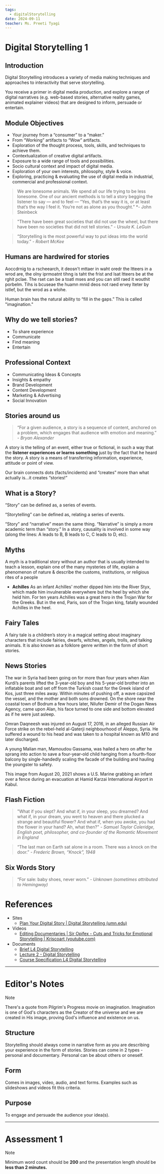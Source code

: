 ```yaml
---
tags:
  - digitalStorytelling
date: 2024-09-11
teacher: Ms. Preeti Tyagi
---
```

# Digital Storytelling 1
## Introduction
Digital Storytelling introduces a variety of media making techniques and approaches to interactivity that serve storytelling.

You receive a primer in digital media production, and explore a range of digital narratives (e.g. web-based stories, alternative reality games, animated explainer videos) that are designed to inform, persuade or entertain.
## Module Objectives
- Your journey from a “consumer” to a “maker.”
- From “Working” artifacts to “Wow” artifacts.
- Exploration of the thought process, tools, skills, and techniques to achieve them.
- Contextualization of creative digital artifacts.
- Exposure to a wide range of tools and possibilities.
- Socio cultural context and impact of digital media.
- Exploration of your own interests, philosophy, style & voice.
- Exploring, practicing & evaluating the use of digital media in industrial, commercial and professional context.

> We are lonesome animals. We spend all our life trying to be less lonesome. One of our ancient methods is to tell a story begging the listener to say — and to feel — “Yes, that’s the way it is, or at least that’s the way I feel it. You’re not as alone as you thought.”
> *- John Steinbeck

> "There have been great societies that did not use the wheel, but there have been no societies that did not tell stories.”
> *- Ursula K. LeGuin*

> “Storytelling is the most powerful way to put ideas into the world today.”
> *- Robert McKee*
## Humans are hardwired for stories
Aoccdrnig to a rscheearch, it deosn't mttaer in waht oredr the ltteers in a wrod are, the olny iprmoatnt tihng is taht the frist and lsat ltteers be at the rghit pclae. The rset can be a toatl mses and you can sitll raed it wouthit porbelm. Tihs is bcuseae the huamn mnid deos not raed ervey lteter by istlef, but the wrod as a wlohe.

Human brain has the natural ability to “fill in the gaps.” This is called "imagination."
## Why do we tell stories?
- To share experience
- Communicate
- Find meaning
- Entertain
## Professional Context
- Communicating Ideas & Concepts
- Insights & empathy
- Brand Development
- Content Development
- Marketing & Advertising
- Social Innovation
## Stories around us
> “For a given audience, a story is a sequence of content, anchored on a problem, which engages that audience with emotion and meaning.”
> *- Bryan Alexander*

A story is the telling of an event, either true or fictional, in such a way that the **listener experiences or learns something** just by the fact that he heard the story. A story is a means of transferring information, experience, attitude or point of view.

Our brain connects dots (facts/incidents) and “creates” more than what actually is...it creates “stories!”
## What is a Story?
“Story” can be defined as, a series of events.

“Storytelling” can be defined as, relating a series of events.

“Story” and “narrative” mean the same thing. “Narrative” is simply a more academic term than “story.” In a story, causality is involved in some way (along the lines: A leads to B, B leads to C, C leads to D, etc).
## Myths
A myth is a traditional story without an author that is usually intended to teach a lesson, explain one of the many mysteries of life, explain a phenomenon of nature & describe the customs, institutions, or religious rites of a people

- **Achilles**
	As an infant Achilles' mother dipped him into the River Styx, which made him invulnerable everywhere but the heel by which she held him. For ten years Achilles was a great hero in the Trojan War for the Greeks. But in the end, Paris, son of the Trojan king, fatally wounded Achilles in the heel.
## Fairy Tales
A fairy tale is a children’s story in a magical setting about imaginary characters that include fairies, dwarfs, witches, angels, trolls, and talking animals. It is also known as a folklore genre written in the form of short stories.
## News Stories
The war in Syria had been going on for more than four years when Alan Kurdi’s parents lifted the 3-year-old boy and his 5-year-old brother into an inflatable boat and set off from the Turkish coast for the Greek island of Kos, just three miles away. Within minutes of pushing off, a wave capsized the vessel, and the mother and both sons drowned. On the shore near the coastal town of Bodrum a few hours later, Nilufer Demir of the Dogan News Agency, came upon Alan, his face turned to one side and bottom elevated as if he were just asleep.

Omran Daqneesh was injured on August 17, 2016, in an alleged Russian Air Force strike on the rebel-held al-Qaterji neighbourhood of Aleppo, Syria. He suffered a wound to his head and was taken to a hospital known as M10 and later discharged.

A young Malian man, Mamoudou Gassama, was hailed a hero on after he sprang into action to save a four-year-old child hanging from a fourth-floor balcony by single-handedly scaling the facade of the building and hauling the youngster to safety.

This image from August 20, 2021 shows a U.S. Marine grabbing an infant over a fence during an evacuation at Hamid Karzai International Airport in Kabul.
## Flash Fiction
> "What if you slept? And what if, in your sleep, you dreamed? And what if, in your dream, you went to heaven and there plucked a strange and beautiful flower? And what if, when you awoke, you had the flower in your hand? Ah, what then?"
> *- Samuel Taylor Coleridge, English poet, philosopher, and co-founder of the Romantic Movement in England*

> “The last man on Earth sat alone in a room. There was a knock on the door.”
> *- Frederic Brown, “Knock”, 1948*
## Six Words Story
> “For sale: baby shoes, never worn.”
> *- Unknown (sometimes attributed to Hemingway)*
# References
- Sites
	- [Plan Your Digital Story | Digital Storytelling (umn.edu)](https://digitalstory.umn.edu/students/plan)
- Videos
	- [Editing Documentaries | Sir Opifex - Cuts and Tricks for Emotional Storytelling | Kriscoart (youtube.com)](https://www.youtube.com/watch?v=COFpFGOSJV0)
- Documents
	- [Brief L4 Digital Storytelling](Brief%20L4%20Digital%20Storytelling.pdf)
	- [Lecture 2 - Digital Storytelling](Lecture%202%20-%20Digital%20Storytelling.pptx)
	- [Course Specification L4 Digital Storytelling](Course%20Specification%20L4%20Digital%20Storytelling.pdf)

----------------------------------------------------------------
# Editor's Notes
> [!NOTE]
> There's a quote from Pilgrim's Progress movie on imagination. Imagination is one of God's characters as the Creator of the universe and we are created in His image, proving God's influence and existence on us.
## Structure
Storytelling should always come in narrative form as you are describing your experience in the form of stories. Stories can come in 2 types - personal and documentary. Personal can be about others or oneself.
## Form
Comes in images, video, audio, and text forms. Examples such as slideshows and videos fit this criteria.
## Purpose
To engage and persuade the audience your idea(s).

----------------------------------------------------------------
# Assessment 1

> [!NOTE]
> Minimum word count should be **200** and the presentation length should be **less than 2 minutes.**